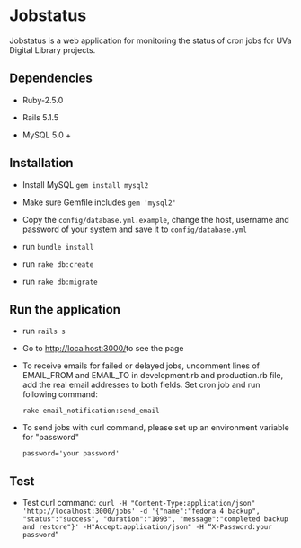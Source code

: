 # Jobstatus

Jobstatus is a web application for monitoring the status of cron jobs for UVa Digital Library projects. 

## Dependencies

* Ruby-2.5.0

* Rails 5.1.5

* MySQL 5.0 +

## Installation

* Install MySQL `gem install mysql2`

* Make sure Gemfile includes `gem 'mysql2'`

* Copy the `config/database.yml.example`, change the host, username and password of your system and save it to `config/database.yml` 

* run `bundle install`

* run `rake db:create`

* run `rake db:migrate`

## Run the application 

* run `rails s`

* Go to [http://localhost:3000/](http://localhost:3000/)to see the page

* To receive emails for failed or delayed jobs, uncomment lines of EMAIL_FROM and EMAIL_TO in development.rb and production.rb file, add the real email addresses to both fields. Set cron job and run following command:
  
  `rake email_notification:send_email` 
  
* To send jobs with curl command, please set up an environment variable for "password"

  `password='your password'` 
  
## Test

* Test curl command: 
 `curl -H "Content-Type:application/json" 'http://localhost:3000/jobs' -d '{"name":"fedora 4 backup", "status":"success", "duration":"1093", "message":"completed backup and restore"}' -H"Accept:application/json" -H “X-Password:your password”`